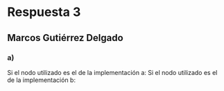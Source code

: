 # Respuesta 3

## Marcos Gutiérrez Delgado

### a)
Si el nodo utilizado es el de la implementación a:
Si el nodo utilizado es el de la implementación b: